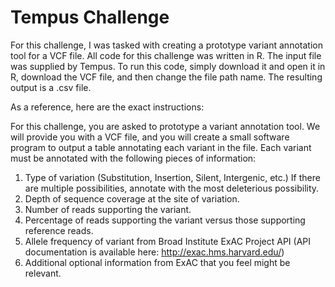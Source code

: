 # Tempus Challenge

For this challenge, I was tasked with creating a prototype variant annotation tool for a VCF file. All code for this challenge was written in R. The input file was supplied by Tempus. To run this code, simply download it and open it in R, download the VCF file, and then change the file path name. The resulting output is a .csv file. 

As a reference, here are the exact instructions: 

For this challenge, you are asked to prototype a variant annotation tool. We will provide you with a VCF file, and you will create a small software program to output a table annotating each variant in the file. Each variant must be annotated with the following pieces of information:
1. Type of variation (Substitution, Insertion, Silent, Intergenic, etc.) If there are multiple possibilities, annotate with the most deleterious possibility.
2. Depth of sequence coverage at the site of variation.
3. Number of reads supporting the variant.
4. Percentage of reads supporting the variant versus those supporting reference reads.
5. Allele frequency of variant from Broad Institute ExAC Project API
(API documentation is available here: http://exac.hms.harvard.edu/)
6. Additional optional information from ExAC that you feel might be relevant.




